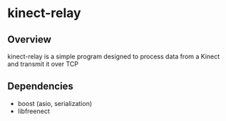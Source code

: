 kinect-relay
============

Overview
--------

kinect-relay is a simple program designed to process data from a Kinect and transmit it over TCP


Dependencies
------------

+  boost (asio, serialization)
+  libfreenect